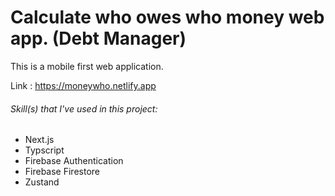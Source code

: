 # Calculate who owes who money web app. (Debt Manager)

This is a mobile first web application.

Link : https://moneywho.netlify.app

###### Skill(s) that I've used in this project:

- Next.js
- Typscript
- Firebase Authentication
- Firebase Firestore
- Zustand

